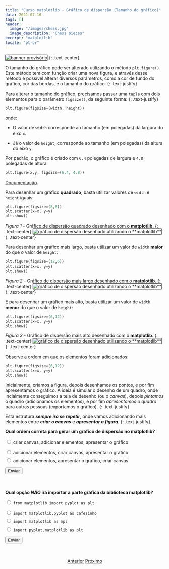 ```yaml
---
title: "Curso matplotlib - Gráfico de dispersão (Tamanho do gráfico)"
data: 2021-07-16
tags: []
header:
  image: "/images/chess.jpg"
  image_description: "Chess pieces"
excerpt: "matplotlib"
locale: "pt-br"
---
```


<img style="border: solid 1px black" src="{{ site.url }}{{ site.baseurl }}/images/curso-matplotlib/generico/banner.png" alt="banner provisório " >
{: .text-center}



<br>

O tamanho do gráfico pode ser alterado utilizando o método `plt.figure()`. Este método tem com função criar uma nova figura, e através desse método é possível alterar diversos parâmetros, como a cor de fundo do gráfico, cor das bordas, e o tamanho do gráfico.
{: .text-justify}

Para alterar o tamanho do gráfico, precisamos passar uma `tuple` com dois elementos para o parâmetro `figsize()`, da seguinte forma:
{: .text-justify}

```python
plt.figure(figsize=(width, height))
```
onde:

- O valor de `width` corresponde ao tamanho (em polegadas) da largura do eixo `x`.

- Já o valor de `height`, corresponde ao tamanho (em polegadas) da altura do eixo `y`.

Por padrão, o gráfico é criado com `6.4` polegadas de largura e `4.8` polegadas de altura.

```python
plt.figure(x,y, figsize=(6.4, 4.8))
```

[Documentação](https://matplotlib.org/stable/api/_as_gen/matplotlib.pyplot.figure.html).

Para desenhar um gráfico **quadrado**, basta utilizar valores de `width` e `height` iguais:

```python
plt.figure(figsize=(8,8))
plt.scatter(x=x, y=y)
plt.show()
```

*Figura 1* - Gráfico de dispersão quadrado desenhado com o **matplotlib**.
{: .text-center}
<img style="border: solid 1px black" src="{{ site.url }}{{ site.baseurl }}/images/curso-matplotlib/07/grafico-dispersao-01.png" alt="gráfico de dispersão desenhado utilizando o **matplotlib** " >
{: .text-center}


Para desenhar um gráfico mais largo, basta utilizar um valor de `width` **maior** do que o valor de `height`:


```python
plt.figure(figsize=(12,6))
plt.scatter(x=x, y=y)
plt.show()
```

*Figura 2* - Gráfico de dispersão mais largo desenhado com o **matplotlib**.
{: .text-center}
<img style="border: solid 1px black" src="{{ site.url }}{{ site.baseurl }}/images/curso-matplotlib/07/grafico-dispersao-02.png" alt="gráfico de dispersão desenhado utilizando o **matplotlib** " >
{: .text-center}

E para desenhar um gráfico mais alto, basta utilizar um valor de `width` **menor** do que o valor de `height`:

```python
plt.figure(figsize=(6,12))
plt.scatter(x=x, y=y)
plt.show()
```

*Figura 3* - Gráfico de dispersão mais alto desenhado com o **matplotlib**.
{: .text-center}
<img style="border: solid 1px black" src="{{ site.url }}{{ site.baseurl }}/images/curso-matplotlib/07/grafico-dispersao-03.png" alt="gráfico de dispersão desenhado utilizando o **matplotlib** " >
{: .text-center}


Observe a ordem em que os elementos foram adicionados:


```python
plt.figure(figsize=(6,12))
plt.scatter(x=x, y=y)
plt.show()
```

Inicialmente, criamos a figura, depois desenhamos os pontos, e por fim apresentamos o gráfico. A ideia é simular o desenho de um quadro, onde incialmente conseguimos a tela de desenho (ou o *canvas*), depois *pintamos* o quadro (adicionamos os elementos), e por fim *apresentamos o quadro* para outras pessoas (exportamos o gráfico).
{: .text-justify}

Esta estrutura ***sempre irá se repetir***, onde vamos adicionando mais elementos entre ***criar o canvas*** e ***apresentar a figura***.
{: .text-justify}



<form id = "quiz" name = "quiz">

<p><strong>Qual ordem correta para gerar um gráfico de dispersão no matplotlib?</strong></p>

<input type = "radio" id = "mc" name = "question1" value = "a"> criar canvas, adicionar elementos, apresentar o gráfico
<p style="font-size: 50%"></p>
<input type = "radio" id = "mc" name = "question1" value = "b"> adicionar elementos, criar canvas, apresentar o gráfico
<p style="font-size: 50%"></p>
<input type = "radio" id = "mc" name = "question1" value = "c"> adicionar elementos,  apresentar o gráfico, criar canvas
<p style="font-size: 50%"></p>
<p></p>
<input id = "button" type = "button" class="btn btn--info" value = "Enviar" onclick = "check();">
</form>

<div id = "after_submit">
<p style="font-size: 120%" id = "message"></p>
</div>

<br>

<form id = "quiz2" name = "quiz2">

<p><strong>Qual opção <i>NÃO</i> irá importar a parte gráfica da biblioteca matplotlib?</strong></p>

<input type = "radio" id = "mc" name = "question2" value = "a"> <code>from matplotlib import pyplot as plt</code>
<p style="font-size: 50%"></p>
<input type = "radio" id = "mc" name = "question2" value = "b"> <code>import matplotlib.pyplot as cafezinho</code>
<p style="font-size: 50%"></p>
<input type = "radio" id = "mc" name = "question2" value = "c"> <code>import matplotlib as mpl
</code>
<p style="font-size: 50%"></p>
<input type = "radio" id = "mc" name = "question2" value = "d"> <code>import pyplot.matplotlib as plt
</code>
<p style="font-size: 50%"></p>
<p></p>
<input id = "button2" type = "button" class="btn btn--info" value = "Enviar" onclick = "checkDois();">
</form>

<div id = "after_submit2">
<p style="font-size: 120%" id = "message2"></p>
</div>




<br>

<p style="text-align: center">
  <a href="/Curso-matplotlib-06" class="btn btn--success">Anterior</a>
  <a href="/Curso-matplotlib-08" class="btn btn--success">Próximo</a>
</p>



<script>
function check(){
	var question1 = document.quiz.question1.value;
	var messages = ["🥳️ Correto! 🎉 <br> Está é a ordem ideal para desenhar um gráfico utilizando o matplotlib",
  "Incorreto! 😔 <br> Apesar desta ordem gerar um gráfico, os parâmetros passados em <code>plt.figure()</code> não serão utilizados. ",
  "😔 Incorreto!  <br> Apesar desta ordem gerar um gráfico, os parâmetros passados em <code>plt.figure()</code>  não serão utilizados.",
  "☕️"];
	var score;

	if (question1 == "a") {
		score = 0;
	}	else if (question1 == "b") {
		score = 1;
	} else if (question1 == "c") {
    score = 2;
  } else {
    score = 3;
  }

	document.getElementById("after_submit").style.visibility = "visible";
	document.getElementById("message").innerHTML = messages[score];

};

</script>


<script>
function checkDois(){
	var question1 = document.quiz2.question2.value;
	var messages = ["Incorreto! 😔 <br> Apesar de não ser a forma mais usual, esta também é uma forma de importar a parte gráfica da biblioteca matplotlib!",
  "Incorreto! 😔 <br> Apesar do alias <code>cafezinho</code> não ter relação nenhuma com a geração de gráficos, esta forma irá importar a parte gráfica do matplotlib de forma correta! ",
  "😔 Incorreto!  <br> Embora seja uma forma pouco eficiente (pois será necessário escrever <code>mpl.pyplot</code> muitas vezes), esta forma irá importar a parte gráfica do matplotlib de forma correta!",
  "🎉 Correto! 🥳️ <br> A biblioteca <code>pyplot</code> não existe!",
  "☕️"];
	var score;

	if (question1 == "a") {
		score = 0;
	}	else if (question1 == "b") {
		score = 1;
	} else if (question1 == "c") {
    score = 2;
  } else if (question1 == "d") {
    score = 3;    
  } else {
    score = 4;
  }

	document.getElementById("after_submit2").style.visibility = "visible";
	document.getElementById("message2").innerHTML = messages[score];

};

</script>
